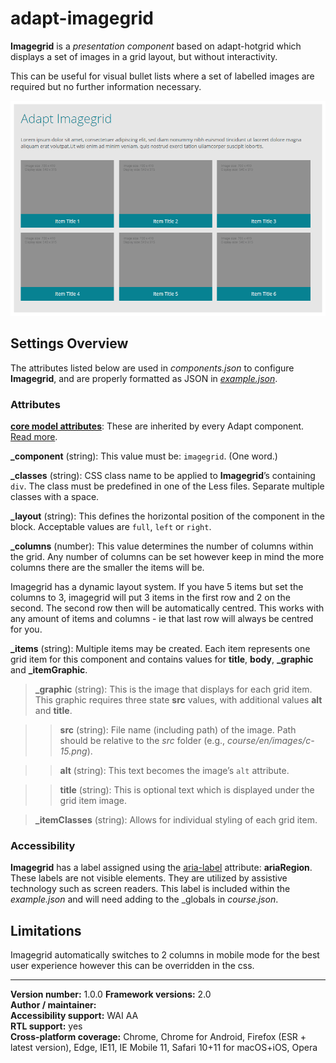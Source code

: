 # adapt-imagegrid

**Imagegrid** is a *presentation component* based on adapt-hotgrid which displays a set of images in a grid layout, but without interactivity. 

This can be useful for visual bullet lists where a set of labelled images are required but no further information necessary.

![imagegrid](https://raw.githubusercontent.com/chrisgillison/shared-assets/master/imagegrid.gif)   

## Settings Overview

The attributes listed below are used in *components.json* to configure **Imagegrid**, and are properly formatted as JSON in [*example.json*](https://github.com/chrisgillison/adapt-imagegrid/blob/master/example.json). 

### Attributes

[**core model attributes**](https://github.com/adaptlearning/adapt_framework/wiki/Core-model-attributes): These are inherited by every Adapt component. [Read more](https://github.com/adaptlearning/adapt_framework/wiki/Core-model-attributes).

**_component** (string): This value must be: `imagegrid`. (One word.)

**\_classes** (string): CSS class name to be applied to **Imagegrid**’s containing `div`. The class must be predefined in one of the Less files. Separate multiple classes with a space.

**\_layout** (string): This defines the horizontal position of the component in the block. Acceptable values are `full`, `left` or `right`.

**\_columns** (number): This value determines the number of columns within the grid. Any number of columns can be set however keep in mind the more columns there are the smaller the items will be.

Imagegrid has a dynamic layout system. If you have 5 items but set the columns to 3, imagegrid will put 3 items in the first row and 2 on the second. The second row then will be automatically centred. This works with any amount of items and columns - ie that last row will always be centred for you.

**\_items** (string): Multiple items may be created. Each item represents one grid item for this component and contains values for **title**, **body**, **\_graphic** and **\_itemGraphic**. 

>**\_graphic** (string): This is the image that displays for each grid item. This graphic requires three state **src** values, with additional values **alt** and **title**.

>>**src** (string): File name (including path) of the image. Path should be relative to the *src* folder (e.g., *course/en/images/c-15.png*).

>>**alt** (string): This text becomes the image’s `alt` attribute.

>>**title** (string): This is optional text which is displayed under the grid item image.

>**\_itemClasses** (string): Allows for individual styling of each grid item.


### Accessibility
**Imagegrid** has a label assigned using the [aria-label](https://github.com/adaptlearning/adapt_framework/wiki/Aria-Labels) attribute: **ariaRegion**. These labels are not visible elements. They are utilized by assistive technology such as screen readers. This label is included within the *example.json* and will need adding to the _globals in *course.json*.

## Limitations
 
Imagegrid automatically switches to 2 columns in mobile mode for the best user experience however this can be overridden in the css.

----------------------------
**Version number:**  1.0.0
**Framework versions:**  2.0     
**Author / maintainer:**   
**Accessibility support:** WAI AA   
**RTL support:** yes  
**Cross-platform coverage:** Chrome, Chrome for Android, Firefox (ESR + latest version), Edge, IE11, IE Mobile 11, Safari 10+11 for macOS+iOS, Opera 
